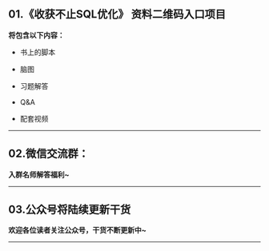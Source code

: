 ## 01.《收获不止SQL优化》 资料二维码入口项目

**将包含以下内容：**

- 书上的脚本

- 脑图

- 习题解答

- Q&A

- 配套视频

---
## 02.微信交流群：

**入群名师解答福利~**


----
## 03.公众号将陆续更新干货

**欢迎各位读者关注公众号，干货不断更新中~**


---
